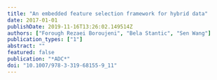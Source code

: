 ```yaml
---
title: "An embedded feature selection framework for hybrid data"
date: 2017-01-01
publishDate: 2019-11-16T13:26:02.149514Z
authors: ["Forough Rezaei Boroujeni", "Bela Stantic", "Sen Wang"]
publication_types: ["1"]
abstract: ""
featured: false
publication: "*ADC*"
doi: "10.1007/978-3-319-68155-9_11"
---
```


